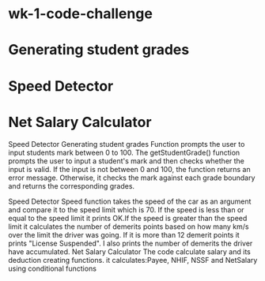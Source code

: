 # wk-1-code-challenge
# Generating student grades
# Speed Detector
# Net Salary Calculator
Speed Detector
Generating student grades
Function prompts the user to input students mark between 0 to 100. The getStudentGrade() function prompts the user to input a student's mark and then checks whether the input is valid. If the input is not between 0 and 100, the function returns an error message. Otherwise, it checks the mark against each grade boundary and returns the corresponding grades.

Speed Detector
Speed function takes the speed of the car as an argument and compare it to the speed limit which is 70. If the speed is less than or equal to the speed limit it prints OK.If the speed is greater than the speed limit it calculates the number of demerits points based on how many km/s over the limit the driver was going. If it is more than 12 demerit points it prints  "License Suspended". I also prints the number of demerits the driver have accumulated.
Net Salary Calculator
The code calculate salary and its deduction creating functions. it calculates:Payee, NHIF, NSSF and NetSalary using conditional functions

